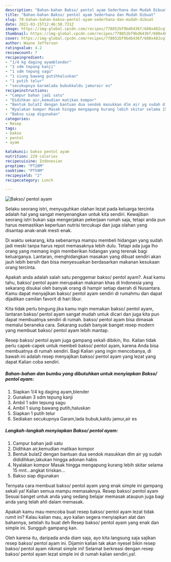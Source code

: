 ```yaml
---
description: "Bahan-bahan Bakso/ pentol ayam Sederhana dan Mudah Dibuat"
title: "Bahan-bahan Bakso/ pentol ayam Sederhana dan Mudah Dibuat"
slug: 70-bahan-bahan-bakso-pentol-ayam-sederhana-dan-mudah-dibuat
date: 2021-03-15T12:46:50.731Z
image: https://img-global.cpcdn.com/recipes/778852bf9bd6436f/680x482cq70/bakso-pentol-ayam-foto-resep-utama.jpg
thumbnail: https://img-global.cpcdn.com/recipes/778852bf9bd6436f/680x482cq70/bakso-pentol-ayam-foto-resep-utama.jpg
cover: https://img-global.cpcdn.com/recipes/778852bf9bd6436f/680x482cq70/bakso-pentol-ayam-foto-resep-utama.jpg
author: Wayne Jefferson
ratingvalue: 4.2
reviewcount: 7
recipeingredient:
- "1/4 kg daging ayamblender"
- "3 sdm tepung kanji"
- "1 sdm tepung sagu"
- "1 siung bawang putihhaluskan"
- "1 putih telur"
- "secukupnya Garamlada bubukkaldu jamurair es"
recipeinstructions:
- "Campur bahan jadi satu"
- "Didihkan air,kemudian matikan kompor"
- "Bentuk bulat2 dengan bantuan dua sendok masukkan dlm air yg sudah dididihkan,lakukan hingga adonan habis"
- "Nyalakan kompor Masak hingga mengapung kurang lebih skitar selama 15 mnt...angkat tiriskan..."
- "Bakso siap digunakan"
categories:
- Resep
tags:
- bakso
- pentol
- ayam

katakunci: bakso pentol ayam 
nutrition: 229 calories
recipecuisine: Indonesian
preptime: "PT28M"
cooktime: "PT59M"
recipeyield: "2"
recipecategory: Lunch

---
```



![Bakso/ pentol ayam](https://img-global.cpcdn.com/recipes/778852bf9bd6436f/680x482cq70/bakso-pentol-ayam-foto-resep-utama.jpg)

Selaku seorang istri, menyuguhkan olahan lezat pada keluarga tercinta adalah hal yang sangat menyenangkan untuk kita sendiri. Kewajiban seorang istri bukan saja mengerjakan pekerjaan rumah saja, tetapi anda pun harus memastikan keperluan nutrisi tercukupi dan juga olahan yang disantap anak-anak mesti enak.

Di waktu  sekarang, kita sebenarnya mampu membeli hidangan yang sudah jadi meski tanpa harus repot memasaknya lebih dulu. Tetapi ada juga lho orang yang memang ingin memberikan hidangan yang terenak bagi keluarganya. Lantaran, menghidangkan masakan yang dibuat sendiri akan jauh lebih bersih dan bisa menyesuaikan berdasarkan makanan kesukaan orang tercinta. 



Apakah anda adalah salah satu penggemar bakso/ pentol ayam?. Asal kamu tahu, bakso/ pentol ayam merupakan makanan khas di Indonesia yang sekarang disukai oleh banyak orang di hampir setiap daerah di Nusantara. Kamu dapat menyajikan bakso/ pentol ayam sendiri di rumahmu dan dapat dijadikan camilan favorit di hari libur.

Kita tidak perlu bingung jika kamu ingin memakan bakso/ pentol ayam, lantaran bakso/ pentol ayam sangat mudah untuk dicari dan juga kita pun dapat membuatnya sendiri di rumah. bakso/ pentol ayam bisa dimasak memalui beraneka cara. Sekarang sudah banyak banget resep modern yang membuat bakso/ pentol ayam lebih mantap.

Resep bakso/ pentol ayam juga gampang sekali dibikin, lho. Kalian tidak perlu capek-capek untuk membeli bakso/ pentol ayam, karena Anda bisa membuatnya di rumah sendiri. Bagi Kalian yang ingin mencobanya, di bawah ini adalah resep menyajikan bakso/ pentol ayam yang lezat yang dapat Kalian coba sendiri.

<!--inarticleads1-->

##### Bahan-bahan dan bumbu yang dibutuhkan untuk menyiapkan Bakso/ pentol ayam:

1. Siapkan 1/4 kg daging ayam,blender
1. Gunakan 3 sdm tepung kanji
1. Ambil 1 sdm tepung sagu
1. Ambil 1 siung bawang putih,haluskan
1. Siapkan 1 putih telur
1. Sediakan secukupnya Garam,lada bubuk,kaldu jamur,air es




<!--inarticleads2-->

##### Langkah-langkah menyiapkan Bakso/ pentol ayam:

1. Campur bahan jadi satu
1. Didihkan air,kemudian matikan kompor
1. Bentuk bulat2 dengan bantuan dua sendok masukkan dlm air yg sudah dididihkan,lakukan hingga adonan habis
1. Nyalakan kompor Masak hingga mengapung kurang lebih skitar selama 15 mnt...angkat tiriskan...
1. Bakso siap digunakan




Ternyata cara membuat bakso/ pentol ayam yang enak simple ini gampang sekali ya! Kalian semua mampu memasaknya. Resep bakso/ pentol ayam Sesuai banget untuk anda yang sedang belajar memasak ataupun juga bagi anda yang telah ahli dalam memasak.

Apakah kamu mau mencoba buat resep bakso/ pentol ayam lezat tidak rumit ini? Kalau kalian mau, ayo kalian segera menyiapkan alat dan bahannya, setelah itu buat deh Resep bakso/ pentol ayam yang enak dan simple ini. Sungguh gampang kan. 

Oleh karena itu, daripada anda diam saja, ayo kita langsung saja sajikan resep bakso/ pentol ayam ini. Dijamin kalian tak akan nyesel bikin resep bakso/ pentol ayam nikmat simple ini! Selamat berkreasi dengan resep bakso/ pentol ayam lezat simple ini di rumah kalian sendiri,ya!.

